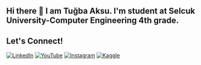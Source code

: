 ## Hi there 👋 I am Tuğba Aksu. I'm student at Selcuk University-Computer Engineering 4th grade. 

## Let's Connect!
[![LinkedIn](https://img.shields.io/badge/LinkedIn-blue?style=for-the-badge&logo=linkedin)](https://www.linkedin.com/in/tu%C4%9Fba-aksu-3449ba28a/)
[![YouTube](https://img.shields.io/badge/YouTube-red?style=for-the-badge&logo=youtube)](https://www.youtube.com/@tugba7777)
[![Instagram](https://img.shields.io/badge/Instagram-purple?style=for-the-badge&logo=instagram)](https://www.instagram.com/tugba.aksu7/)
[![Kaggle](https://img.shields.io/badge/Kaggle-blue?style=for-the-badge&logo=kaggle)](https://www.kaggle.com/tubaaksu)

